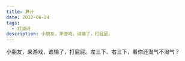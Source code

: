 ```yaml
---
title: 算计
date: 2012-06-24
tags:
  - 打油诗
description: 小朋友，来游戏，谁输了，打屁屁。
---
```


小朋友，来游戏，谁输了，打屁屁。左三下、右三下，看你还淘气不淘气？
